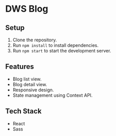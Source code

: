 # DWS Blog

## Setup
1. Clone the repository.
2. Run `npm install` to install dependencies.
3. Run `npm start` to start the development server.

## Features
- Blog list view.
- Blog detail view.
- Responsive design.
- State management using Context API.

## Tech Stack
- React
- Sass